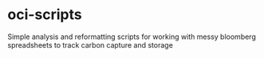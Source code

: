 # oci-scripts
Simple analysis and reformatting scripts for working with messy bloomberg spreadsheets to track carbon capture and storage
